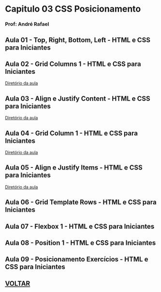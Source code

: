 # Capitulo 03 CSS Posicionamento

### Prof: André Rafael

## Aula 01 - Top, Right, Bottom, Left - HTML e CSS para Iniciantes

## Aula 02 - Grid Columns 1 - HTML e CSS para Iniciantes

[Diretório da aula](https://github.com/lex4brao/01.CURSOS.E.ESTUDOS/tree/main/03.ORIGAMID.FRONT-END/01.-.HTML.e.CSS.para.Iniciantes/03.CSS.Posicionamento/aula02.e.03)

## Aula 03 - Align e Justify Content - HTML e CSS para Iniciantes

[Diretório da aula](https://github.com/lex4brao/01.CURSOS.E.ESTUDOS/tree/main/03.ORIGAMID.FRONT-END/01.-.HTML.e.CSS.para.Iniciantes/03.CSS.Posicionamento/aula02.e.03)
## Aula 04 - Grid Column 1 - HTML e CSS para Iniciantes

[Diretório da aula](https://github.com/lex4brao/01.CURSOS.E.ESTUDOS/tree/main/03.ORIGAMID.FRONT-END/01.-.HTML.e.CSS.para.Iniciantes/03.CSS.Posicionamento/aula04.e.05)

## Aula 05 - Align e Justify Items - HTML e CSS para Iniciantes

[Diretório da aula](https://github.com/lex4brao/01.CURSOS.E.ESTUDOS/tree/main/03.ORIGAMID.FRONT-END/01.-.HTML.e.CSS.para.Iniciantes/03.CSS.Posicionamento/aula04.e.05)

## Aula 06 - Grid Template Rows - HTML e CSS para Iniciantes

## Aula 07 - Flexbox 1 - HTML e CSS para Iniciantes

## Aula 08 - Position 1 - HTML e CSS para Iniciantes

## Aula 09 - Posicionamento Exercícios - HTML e CSS para Iniciantes


## [VOLTAR](https://github.com/lex4brao/01.CURSOS.E.ESTUDOS/blob/main/03.ORIGAMID.FRONT-END/01.-.HTML.e.CSS.para.Iniciantes/README.md)

